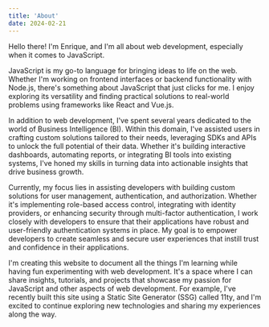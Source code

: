 ```yaml
---
title: 'About'
date: 2024-02-21
---
```


Hello there! I'm Enrique, and I'm all about web development, especially when it comes to JavaScript.

JavaScript is my go-to language for bringing ideas to life on the web. Whether I'm working on frontend interfaces or backend functionality with Node.js, there's something about JavaScript that just clicks for me. I enjoy exploring its versatility and finding practical solutions to real-world problems using frameworks like React and Vue.js.

In addition to web development, I've spent several years dedicated to the world of Business Intelligence (BI). Within this domain, I've assisted users in crafting custom solutions tailored to their needs, leveraging SDKs and APIs to unlock the full potential of their data. Whether it's building interactive dashboards, automating reports, or integrating BI tools into existing systems, I've honed my skills in turning data into actionable insights that drive business growth.

Currently, my focus lies in assisting developers with building custom solutions for user management, authentication, and authorization. Whether it's implementing role-based access control, integrating with identity providers, or enhancing security through multi-factor authentication, I work closely with developers to ensure that their applications have robust and user-friendly authentication systems in place. My goal is to empower developers to create seamless and secure user experiences that instill trust and confidence in their applications.

I'm creating this website to document all the things I'm learning while having fun experimenting with web development. It's a space where I can share insights, tutorials, and projects that showcase my passion for JavaScript and other aspects of web development. For example, I've recently built this site using a Static Site Generator (SSG) called 11ty, and I'm excited to continue exploring new technologies and sharing my experiences along the way.